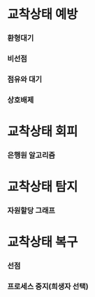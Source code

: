 # 교착상태 예방

### 환형대기

### 비선점

### 점유와 대기

### 상호배제



# 교착상태 회피

### 은행원 알고리즘



# 교착상태 탐지

### 자원할당 그래프



# 교착상태 복구

### 선점

### 프로세스 중지(희생자 선택)